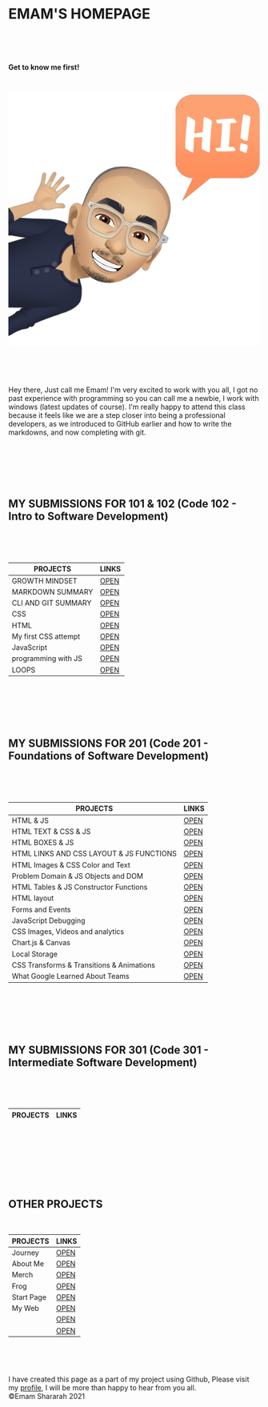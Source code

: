 # EMAM'S HOMEPAGE

&nbsp;

&nbsp;

**Get to know me first!**

&nbsp;

![ME](ME1.PNG)

&nbsp;

&nbsp;

Hey there, Just call me Emam! I'm very excited to work with you all, I got no past experience with programming so you can call me a newbie, I work with windows (latest updates of course). I'm really happy to attend this class because it feels like we are a step closer into being a professional developers, as we introduced to GitHub earlier and how to write the markdowns, and now completing with git.

&nbsp;

&nbsp;

&nbsp;

## MY SUBMISSIONS FOR 101 & 102 (Code 102 - Intro to Software Development)

&nbsp;

&nbsp;

| PROJECTS             | LINKS                                                  |
| -------------------- | ------------------------------------------------------ |
| GROWTH MINDSET       | [OPEN](https://emam96.github.io/reading-notes/LAB01)   |
| MARKDOWN SUMMARY     | [OPEN](https://emam96.github.io/reading-notes/Read:01) |
| CLI AND GIT SUMMARY  | [OPEN](https://emam96.github.io/reading-notes/Read:02) |
| CSS                  | [OPEN](https://emam96.github.io/reading-notes/Read:04) |
| HTML                 | [OPEN](https://emam96.github.io/reading-notes/Read:03) |
| My first CSS attempt | [OPEN](https://emam96.github.io/Digital-Art/)          |
| JavaScript           | [OPEN](https://emam96.github.io/reading-notes/Read:06) |
| programming with JS  | [OPEN](https://emam96.github.io/reading-notes/Read:07) |
| LOOPS                | [OPEN](https://emam96.github.io/reading-notes/Read:08) |

&nbsp;

&nbsp;

&nbsp;

## MY SUBMISSIONS FOR 201 (Code 201 - Foundations of Software Development)

&nbsp;

&nbsp;

| PROJECTS                                  | LINKS                                                    |
| ----------------------------------------- | -------------------------------------------------------- | 
| HTML & JS                                 | [OPEN](https://emam96.github.io/reading-notes/Class-01)  |
| HTML TEXT & CSS & JS                      | [OPEN](https://emam96.github.io/reading-notes/Class-02)  |
| HTML BOXES & JS                           | [OPEN](https://emam96.github.io/reading-notes/Class-03)  |
| HTML LINKS AND CSS LAYOUT & JS FUNCTIONS  | [OPEN](https://emam96.github.io/reading-notes/Class-04)  |     
| HTML Images & CSS Color and Text          | [OPEN](https://emam96.github.io/reading-notes/Class-05)  |     
| Problem Domain & JS Objects and DOM       | [OPEN](https://emam96.github.io/reading-notes/Class-06)  |     
| HTML Tables & JS Constructor Functions    | [OPEN](https://emam96.github.io/reading-notes/Class-07)  |    
| HTML layout                               | [OPEN](https://emam96.github.io/reading-notes/Class-08)  |     
| Forms and Events                          | [OPEN](https://emam96.github.io/reading-notes/Class-09)  |
| JavaScript Debugging                      | [OPEN](https://emam96.github.io/reading-notes/Class-10)  |
| CSS Images, Videos and analytics          | [OPEN](https://emam96.github.io/reading-notes/Class-11)  |
| Chart.js & Canvas                         | [OPEN](https://emam96.github.io/reading-notes/Class-12)  |
| Local Storage                             | [OPEN](https://emam96.github.io/reading-notes/Class-13)  |
| CSS Transforms & Transitions & Animations | [OPEN](https://emam96.github.io/reading-notes/Class-14a) |
| What Google Learned About Teams           | [OPEN](https://emam96.github.io/reading-notes/Class-14b) |


&nbsp;

&nbsp;

&nbsp;

## MY SUBMISSIONS FOR 301 (Code 301 - Intermediate Software Development)

&nbsp;

&nbsp;

| PROJECTS | LINKS |
| -------- | ----- |

&nbsp;

&nbsp;

&nbsp;

&nbsp;

## OTHER PROJECTS

&nbsp;

| PROJECTS   | LINKS                                        |
| ---------- | -------------------------------------------- | 
| Journey    | [OPEN](https://emam96.github.io/Temp/)       |
| About Me   | [OPEN](https://emam96.github.io/Class2Lab/)  |
| Merch      | [OPEN](https://emam96.github.io/onlineShop/) |     
| Frog       | [OPEN](https://emam96.github.io/FROG/)       |     
| Start Page | [OPEN](https://emam96.github.io/START-PAGE/) |     
| My Web     | [OPEN](https://emam96.github.io/TEST/)       |     
|            | [OPEN](#)                                    |
|            | [OPEN](#)                                    |

&nbsp;

&nbsp;

I have created this page as a part of my project using Github, Please visit my [profile](https://github.com/Emam96), I will be more than happy to hear from you all. &nbsp; &nbsp; &nbsp; &nbsp;&nbsp;&nbsp;&nbsp;&nbsp;&nbsp;&nbsp;&nbsp;&nbsp;&nbsp;&nbsp;&nbsp;&nbsp;&nbsp;&nbsp; ©Emam Shararah 2021

